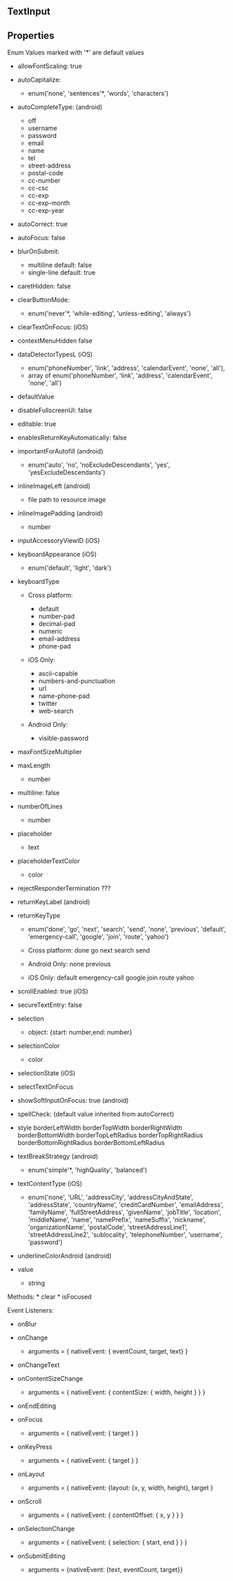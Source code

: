 TextInput 
---------

## Properties
Enum Values marked with '*' are default values


* allowFontScaling: true

* autoCapitalize: 
    - enum('none', 'sentences'*, 'words', 'characters')
    
* autoCompleteType: (android)
    - off
    - username
    - password
    - email
    - name
    - tel
    - street-address
    - postal-code
    - cc-number
    - cc-csc
    - cc-exp
    - cc-exp-month
    - cc-exp-year
    
* autoCorrect: true

* autoFocus: false

* blurOnSubmit: 
    - multiline default: false
    - single-line default: true

* caretHidden: false

* clearButtonMode: 
    - enum('never'*, 'while-editing', 'unless-editing', 'always')

* clearTextOnFocus: (iOS)

* contextMenuHidden false

* dataDetectorTypesL (iOS)
    - enum('phoneNumber', 'link', 'address', 'calendarEvent', 'none', 'all'), 
    - array of enum('phoneNumber', 'link', 'address', 'calendarEvent', 'none', 'all')

* defaultValue

* disableFullscreenUI: false

* editable: true

* enablesReturnKeyAutomatically: false

* importantForAutofill (android)
    - enum('auto', 'no', 'noExcludeDescendants', 'yes', 'yesExcludeDescendants')
    
* inlineImageLeft (android)
    - file path to resource image
    
* inlineImagePadding (android)
    - number

* inputAccessoryViewID (iOS)

* keyboardAppearance (iOS)
    - enum('default', 'light', 'dark')
    
* keyboardType
    * Cross platform:
        - default
        - number-pad
        - decimal-pad
        - numeric
        - email-address
        - phone-pad
    
    * iOS Only:
        - ascii-capable
        - numbers-and-punctuation
        - url
        - name-phone-pad
        - twitter
        - web-search
        
    * Android Only:
        - visible-password

* maxFontSizeMultiplier

* maxLength
    - number

* multiline: false

* numberOfLines
    - number 

* placeholder
    - text

* placeholderTextColor
    - color
    
* rejectResponderTermination ???

* returnKeyLabel (android)
    
* returnKeyType 
    - enum('done', 'go', 'next', 'search', 'send', 'none', 'previous', 'default', 'emergency-call', 'google', 'join', 'route', 'yahoo')
    
    * Cross platform:
        done
        go
        next
        search
        send
    
    * Android Only:
        none
        previous
        
    * iOS Only:
        default
        emergency-call
        google
        join
        route
        yahoo
        

* scrollEnabled: true (iOS)

* secureTextEntry: false

* selection
    - object: {start: number,end: number}

* selectionColor
    - color

* selectionState (iOS)

* selectTextOnFocus

* showSoftInputOnFocus: true (android)

* spellCheck: (default value inherited from autoCorrect)

* style
    borderLeftWidth
    borderTopWidth
    borderRightWidth
    borderBottomWidth
    borderTopLeftRadius
    borderTopRightRadius
    borderBottomRightRadius
    borderBottomLeftRadius
    
* textBreakStrategy (android)
    - enum('simple'*, 'highQuality', 'balanced')
    
* textContentType (iOS)
    - enum('none', 'URL', 'addressCity', 'addressCityAndState', 'addressState', 'countryName', 'creditCardNumber', 'emailAddress', 'familyName', 'fullStreetAddress', 'givenName', 'jobTitle', 'location', 'middleName', 'name', 'namePrefix', 'nameSuffix', 'nickname', 'organizationName', 'postalCode', 'streetAddressLine1', 'streetAddressLine2', 'sublocality', 'telephoneNumber', 'username', 'password')

* underlineColorAndroid (android)

* value
    - string
    
Methods:
    * clear
    * isFocused

Event Listeners:
* onBlur

* onChange
    - arguments = { nativeEvent: { eventCount, target, text} }

* onChangeText

* onContentSizeChange
    - arguments = { nativeEvent: { contentSize: { width, height } } }

* onEndEditing

* onFocus
    - arguments = { nativeEvent: { target } }

* onKeyPress
    - arguments = { nativeEvent: { target } }

* onLayout
    - arguments = { nativeEvent: {layout: {x, y, width, height}, target } 

* onScroll
    - arguments = { nativeEvent: { contentOffset: { x, y } } }

* onSelectionChange
    - arguments = { nativeEvent: { selection: { start, end } } }

* onSubmitEditing
    - arguments = {nativeEvent: {text, eventCount, target}}


